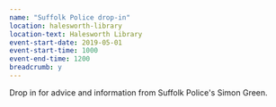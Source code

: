 ```yaml
---
name: "Suffolk Police drop-in"
location: halesworth-library
location-text: Halesworth Library
event-start-date: 2019-05-01
event-start-time: 1000
event-end-time: 1200
breadcrumb: y
---
```


Drop in for advice and information from Suffolk Police's Simon Green.
